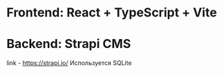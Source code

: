 # Frontend: React + TypeScript + Vite

# Backend: Strapi CMS

link - https://strapi.io/
Используется SQLite
